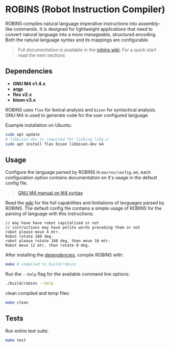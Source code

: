 # ROBINS (Robot Instruction Compiler)

ROBINS compiles natural language imperative instructions into assembly-like
commands. It is designed for lightweight applications that need to convert
natural language into a more manageable, structured encoding. Both the natural
language syntax and its mappings are configurable.

> Full documentation is available in the
> [robins wiki](https://github.com/sebascert/robins/wiki). For a quick start read the
> next sections

## Dependencies

- **GNU M4 v1.4.x**
- **argp**
- **flex v2.x**
- **bison v3.x**

ROBINS uses `flex` for lexical analysis and `bison` for syntactical analysis.
GNU M4 is used to generate code for the user configured language.

Example installation on Ubuntu:

```bash
sudo apt update
# libbison-dev is required for linking liby.a
sudo apt install flex bison libbison-dev m4
```

## Usage

Configure the language parsed by ROBINS in `macros/config.m4`, each
configuration option contains documentation on it's usage in the default config
file.

> [GNU M4 manual on M4 syntax](https://www.gnu.org/software/m4/manual/m4.html#Syntax)

Read the [wiki](https://github.com/sebascert/robins/wiki/Configurations) for
the full capabilities and limitations of languages parsed by ROBINS. The
default config file contains a simple usage of ROBINS for the parsing of
language with this instructions:

```
// may have have robot capitalized or not
// instructions may have polite words preceding them or not
robot please move 4 mtr.
Robot rotate 180 deg.
robot please rotate 180 deg, then move 10 mtr.
Robot move 12 mtr, then rotate 0 deg.
```

After installing the [dependencies](#dependencies), compile ROBINS with:

```bash
make # compiled to build/robins
```

Run the `--help` flag for the available command line options:

```bash
./build/robins --help
```

clean compiled and temp files:

```bash
make clean
```

## Tests

Run entire test suite:

```bash
make test
```
